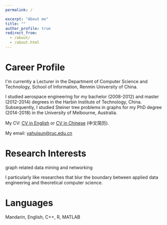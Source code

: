 ```yaml
---
permalink: /

excerpt: "About me"
title: ""
author_profile: true
redirect_from: 
  - /about/
  - /about.html
---
```


# Career Profile

I'm currently a Lecturer in the Department of Computer Science and Technology, School of Information, Renmin University of China.

I studied aerospace engineering for my bachelor (2008-2012) and master (2012-2014) degrees in the Harbin Institute of Technology, China.  Subsequently, I studied Steiner tree problems in graphs for my PhD degree (2014-2018) in the University of Melbourne, Australia. 

<!-- I'm currently a Research Fellow in the School of Computer Science and Engineering at the Nanyang Technological University, Singapore.  -->

My CV: <a href="https://yahuisun.com/assets/CV_Yahui_SUN_EN.pdf" target="_blank" rel="nofollow">CV in English</a> or <a href="https://yahuisun.com/assets/CV_Yahui_SUN_CN.pdf" target="_blank" rel="nofollow">CV in Chinese</a> (中文简历).

My email: <span style="color:#52adc8"> yahuisun@ruc.edu.cn </span> 






# Research Interests

graph related data mining and networking 

I particularly like researches that blur the boundary between applied data engineering and theoretical computer science.

# Languages

Mandarin, English, C++, R, MATLAB
      

